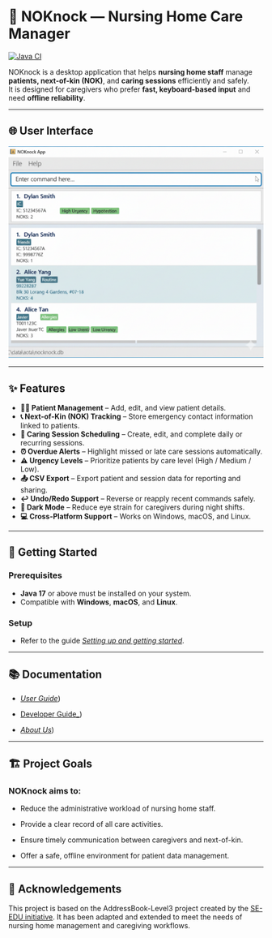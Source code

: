 # 🏥 NOKnock — Nursing Home Care Manager

[![Java CI](https://github.com/AY2526S1-CS2103T-W09-2/tp/actions/workflows/gradle.yml/badge.svg?branch=master)](https://github.com/AY2526S1-CS2103T-W09-2/tp/actions/workflows/gradle.yml)

NOKnock is a desktop application that helps **nursing home staff** manage **patients, next-of-kin (NOK)**, and **caring sessions** efficiently and safely.  
It is designed for caregivers who prefer **fast, keyboard-based input** and need **offline reliability**.


---

## 🌐 User Interface

![Ui](docs/images/Ui.png)


---

## ✨ Features

- **👩‍⚕️ Patient Management** – Add, edit, and view patient details.  
- **📞 Next-of-Kin (NOK) Tracking** – Store emergency contact information linked to patients.  
- **📅 Caring Session Scheduling** – Create, edit, and complete daily or recurring sessions.  
- **⏰ Overdue Alerts** – Highlight missed or late care sessions automatically.  
- **⚠️ Urgency Levels** – Prioritize patients by care level (High / Medium / Low).  
- **📤 CSV Export** – Export patient and session data for reporting and sharing.  
- **↩️ Undo/Redo Support** – Reverse or reapply recent commands safely.  
- **🌙 Dark Mode** – Reduce eye strain for caregivers during night shifts.  
- **💻 Cross-Platform Support** – Works on Windows, macOS, and Linux.

---

## 🚀 Getting Started

### Prerequisites
- **Java 17** or above must be installed on your system.  
- Compatible with **Windows**, **macOS**, and **Linux**.

### Setup
- Refer to the guide [_Setting up and getting started_](SettingUp.md).

---

## 📚 Documentation

- [_User Guide_](https://github.com/se-edu/addressbook-level3/tree/master/docs/UserGuide.md))

- [ Developer Guide_](https://github.com/se-edu/addressbook-level3/tree/master/docs/SettingUp.md))

- [_About Us_](https://github.com/se-edu/addressbook-level3/tree/master/docs/AboutUs.md))

---

## 🏗️ Project Goals

### NOKnock aims to:

- Reduce the administrative workload of nursing home staff.

- Provide a clear record of all care activities.

- Ensure timely communication between caregivers and next-of-kin.

- Offer a safe, offline environment for patient data management.

---

## 🤝 Acknowledgements

This project is based on the AddressBook-Level3 project created by the [SE-EDU initiative](https://se-education.org).
It has been adapted and extended to meet the needs of nursing home management and caregiving workflows.
